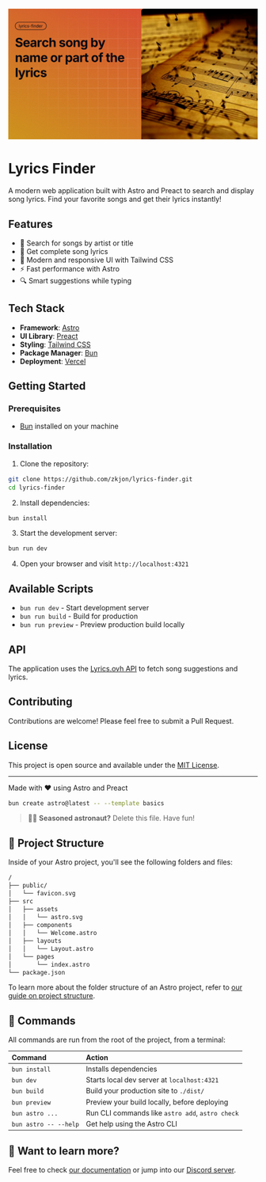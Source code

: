 ![Lyrics Finder](./public/og-image.png)

# Lyrics Finder

A modern web application built with Astro and Preact to search and display song lyrics. Find your favorite songs and get their lyrics instantly!

## Features

- 🎵 Search for songs by artist or title
- 📝 Get complete song lyrics
- 🎨 Modern and responsive UI with Tailwind CSS
- ⚡ Fast performance with Astro
- 🔍 Smart suggestions while typing

## Tech Stack

- **Framework**: [Astro](https://astro.build/)
- **UI Library**: [Preact](https://preactjs.com/)
- **Styling**: [Tailwind CSS](https://tailwindcss.com/)
- **Package Manager**: [Bun](https://bun.sh/)
- **Deployment**: [Vercel](https://vercel.com/)

## Getting Started

### Prerequisites

- [Bun](https://bun.sh/) installed on your machine

### Installation

1. Clone the repository:
```bash
git clone https://github.com/zkjon/lyrics-finder.git
cd lyrics-finder
```

2. Install dependencies:
```bash
bun install
```

3. Start the development server:
```bash
bun run dev
```

4. Open your browser and visit `http://localhost:4321`

## Available Scripts

- `bun run dev` - Start development server
- `bun run build` - Build for production
- `bun run preview` - Preview production build locally

## API

The application uses the [Lyrics.ovh API](https://lyricsovh.docs.apiary.io/) to fetch song suggestions and lyrics.

## Contributing

Contributions are welcome! Please feel free to submit a Pull Request.

## License

This project is open source and available under the [MIT License](LICENSE).

---

Made with ❤️ using Astro and Preact

```sh
bun create astro@latest -- --template basics
```

> 🧑‍🚀 **Seasoned astronaut?** Delete this file. Have fun!

## 🚀 Project Structure

Inside of your Astro project, you'll see the following folders and files:

```text
/
├── public/
│   └── favicon.svg
├── src
│   ├── assets
│   │   └── astro.svg
│   ├── components
│   │   └── Welcome.astro
│   ├── layouts
│   │   └── Layout.astro
│   └── pages
│       └── index.astro
└── package.json
```

To learn more about the folder structure of an Astro project, refer to [our guide on project structure](https://docs.astro.build/en/basics/project-structure/).

## 🧞 Commands

All commands are run from the root of the project, from a terminal:

| Command                   | Action                                           |
| :------------------------ | :----------------------------------------------- |
| `bun install`             | Installs dependencies                            |
| `bun dev`             | Starts local dev server at `localhost:4321`      |
| `bun build`           | Build your production site to `./dist/`          |
| `bun preview`         | Preview your build locally, before deploying     |
| `bun astro ...`       | Run CLI commands like `astro add`, `astro check` |
| `bun astro -- --help` | Get help using the Astro CLI                     |

## 👀 Want to learn more?

Feel free to check [our documentation](https://docs.astro.build) or jump into our [Discord server](https://astro.build/chat).
